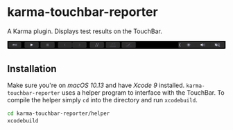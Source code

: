 # karma-touchbar-reporter
A Karma plugin. Displays test results on the TouchBar.

![Preview](preview.gif)

## Installation
Make sure you're on _macOS 10.13_ and have _Xcode 9_ installed. `karma-touchbar-reporter` uses a helper program to interface with the TouchBar.
To compile the helper simply `cd` into the directory and run `xcodebuild`.

```bash
cd karma-touchbar-reporter/helper
xcodebuild
```
